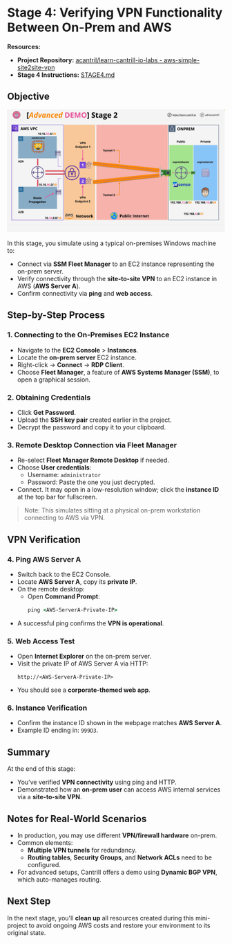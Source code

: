 # Stage 4: Verifying VPN Functionality Between On-Prem and AWS

**Resources:**

- **Project Repository:** [acantril/learn-cantrill-io-labs - aws-simple-site2site-vpn](https://github.com/acantril/learn-cantrill-io-labs/tree/master/aws-simple-site2site-vpn)
- **Stage 4 Instructions:** [STAGE4.md](https://github.com/acantril/learn-cantrill-io-labs/blob/master/aws-simple-site2site-vpn/02_LABINSTRUCTIONS/STAGE4.md)

## Objective

![alt text](image-13.png)

In this stage, you simulate using a typical on-premises Windows machine to:

- Connect via **SSM Fleet Manager** to an EC2 instance representing the on-prem server.
- Verify connectivity through the **site-to-site VPN** to an EC2 instance in AWS (**AWS Server A**).
- Confirm connectivity via **ping** and **web access**.

## Step-by-Step Process

### 1. **Connecting to the On-Premises EC2 Instance**

- Navigate to the **EC2 Console** > **Instances**.
- Locate the **on-prem server** EC2 instance.
- Right-click → **Connect** → **RDP Client**.
- Choose **Fleet Manager**, a feature of **AWS Systems Manager (SSM)**, to open a graphical session.

### 2. **Obtaining Credentials**

- Click **Get Password**.
- Upload the **SSH key pair** created earlier in the project.
- Decrypt the password and copy it to your clipboard.

### 3. **Remote Desktop Connection via Fleet Manager**

- Re-select **Fleet Manager Remote Desktop** if needed.
- Choose **User credentials**:
  - Username: `administrator`
  - Password: Paste the one you just decrypted.
- Connect. It may open in a low-resolution window; click the **instance ID** at the top bar for fullscreen.

> Note: This simulates sitting at a physical on-prem workstation connecting to AWS via VPN.

## VPN Verification

### 4. **Ping AWS Server A**

- Switch back to the EC2 Console.
- Locate **AWS Server A**, copy its **private IP**.
- On the remote desktop:
  - Open **Command Prompt**:
    ```cmd
    ping <AWS-ServerA-Private-IP>
    ```
- A successful ping confirms the **VPN is operational**.

### 5. **Web Access Test**

- Open **Internet Explorer** on the on-prem server.
- Visit the private IP of AWS Server A via HTTP:
  ```url
  http://<AWS-ServerA-Private-IP>
  ```
- You should see a **corporate-themed web app**.

### 6. **Instance Verification**

- Confirm the instance ID shown in the webpage matches **AWS Server A**.
- Example ID ending in: `999D3`.

## Summary

At the end of this stage:

- You’ve verified **VPN connectivity** using ping and HTTP.
- Demonstrated how an **on-prem user** can access AWS internal services via a **site-to-site VPN**.

## Notes for Real-World Scenarios

- In production, you may use different **VPN/firewall hardware** on-prem.
- Common elements:
  - **Multiple VPN tunnels** for redundancy.
  - **Routing tables**, **Security Groups**, and **Network ACLs** need to be configured.
- For advanced setups, Cantrill offers a demo using **Dynamic BGP VPN**, which auto-manages routing.

## Next Step

In the next stage, you'll **clean up** all resources created during this mini-project to avoid ongoing AWS costs and restore your environment to its original state.
